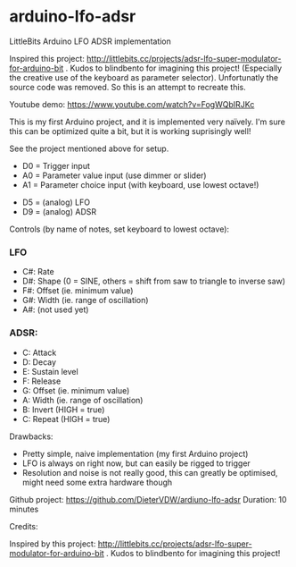 # arduino-lfo-adsr
LittleBits Arduino LFO ADSR implementation

Inspired this project:
http://littlebits.cc/projects/adsr-lfo-super-modulator-for-arduino-bit .
Kudos to blindbento for imagining this project! (Especially the creative use of the keyboard as parameter selector).
Unfortunatly the source code was removed. So this is an attempt to recreate this.

Youtube demo: https://www.youtube.com/watch?v=FogWQbIRJKc

This is my first Arduino project, and it is implemented very naïvely. I'm sure this can be optimized quite a bit, but it is working suprisingly well!

See the project mentioned above for setup.

- D0 = Trigger input
- A0 = Parameter value input (use dimmer or slider)
- A1 = Parameter choice input (with keyboard, use lowest octave!)

* D5 = (analog) LFO
* D9 = (analog) ADSR

Controls (by name of notes, set keyboard to lowest octave):

### LFO
* C#: Rate
* D#: Shape (0 = SINE, others = shift from saw to triangle to inverse saw)
* F#: Offset (ie. minimum value)
* G#: Width (ie. range of oscillation)
* A#: (not used yet)

### ADSR:
* C: Attack
* D: Decay
* E: Sustain level
* F: Release
* G: Offset (ie. minimum value)
* A: Width (ie. range of oscillation)
* B: Invert (HIGH = true)
* C: Repeat (HIGH = true)

Drawbacks:
* Pretty simple, naive implementation (my first Arduino project)
* LFO is always on right now, but can easily be rigged to trigger
* Resolution and noise is not really good, this can greatly be optimised, might need some extra hardware though

Github project:
https://github.com/DieterVDW/ardiuno-lfo-adsr
Duration: 10 minutes

Credits:

Inspired by this project: http://littlebits.cc/projects/adsr-lfo-super-modulator-for-arduino-bit . Kudos to blindbento for imagining this project!
